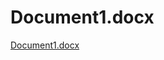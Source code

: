 # Document1.docx

[Document1.docx](Document1%20docx%20378a73564f0d4373b61d9ba8f2fd6d4a/Document1.docx)